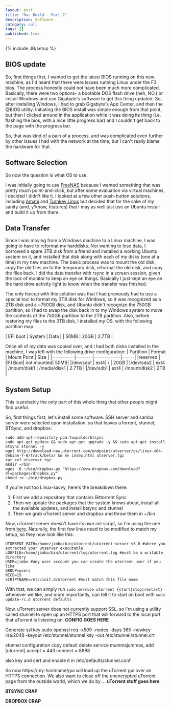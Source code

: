 ```yaml
---
layout: post
title: "Nas Build - Part 2"
description: Software
category: null
tags: []
published: true
---
```


{% include JB/setup %}

## BIOS update

So, first things first, I wanted to get the latest BIOS running on this new machine, as I'd heard that there were issues running Linux under the F3 bios. The process honestly could not have been much more complicated. Basically, there were two options- a bootable DOS flash drive (heh, NO.) or install Windows and use Gigabyte's software to get this thing updated. So, after installing Windows, I had to grab Gigabyte's App Center, and then the @BIOS utility. Initiating the BIOS install was simple enough from that point, but then I clicked around in the application while it was doing its thing (i.e. flashing the bios, with a nice little progress bar) and I couldn't get back to the page with the progress bar.

So, that was kind of a pain of a process, and was complicated even further by other issues I had with the network at the time, but I can't really blame the hardware for that.

## Software Selection

So now the question is what OS to use.

I was initially going to use [FreeNAS](http://www.freenas.org/) because I wanted something that was pretty much point-and-click, but after some evaluation via virtual machines, I decided I didn't like it. I looked at a few other push-button solutions, including [Amahi](https://www.amahi.org/) and [Turnkey Linux](http://www.turnkeylinux.org/) but decided that for the sake of my sanity (and, y'know, features) that I may as well just use an Ubuntu install and build it up from there.

## Data Transfer

Since I was moving from a Windows machine to a Linux machine, I was going to have to reformat my harddisks. Not wanting to lose data, I borrowed a spare 3TB disk from a friend and installed a working Ubuntu system on it, and installed that disk along with each of my disks (one at a time) in my new machine. The basic process was to mount the old disk, copy the old files on to the temporary disk, reformat the old disk, and copy the files back. I did the data transfer with rsync in a screen session, given the lack of monitor to keep an eye on things. Basically I just kept an eye on the hard drive activity light to know when the transfer was finished.

The only hiccup with this solution was that I had previously had to use a special tool to format my 3TB disk for Windows, so it was recognized as a 2TB disk and a ~750GB disk, and Ubuntu didn't recognize the 750GB partition, so I had to swap the disk back in to my Windows system to move the contents of the 750GB partition to the 2TB partition. Also, before restoring my files to the 3TB disk, I installed my OS, with the following partition map:

| EFI boot | System | Data  |
| 50MB     | 20GB   | 2.7TB |

Once all of my data was copied over, and I had both disks installed in the machine, I was left with the following drive configuration:
| Partition | Format | Mount Point | Size |
|-----------|--------|-------------|------|
|reserved  | EFI Boot| not mounted| 50MB|
|/dev/sda1  | ext4| / | 20GB |
|/dev/sda2 | ext4 | /mount/disk1 | /media/disk1 | 2.7TB |
|/dev/sdb1 | ext4 | /mount/disk2 | 2TB |


## System Setup

This is probably the only part of this whole thing that other people might find useful.

So, first things first, let's install some software. SSH server and samba server were selected upon installation, so that leaves uTorrent, stunnel, BTSync, and dropbox:

```
sudo add-apt-repository ppa:tuxpoldo/btsync
sudo apt-get update && sudo apt-get upgrade -y && sudo apt-get install btsync stunnel -y
wget http://download-new.utorrent.com/endpoint/utserver/os/linux-x64-debian-7-0/track/beta/ && mv index.html utserver.tgz
tar xvf utserver.tgz
mkdir ~/bin
wget -O ~/bin/dropbox.py "https://www.dropbox.com/download?dl=packages/dropbox.py"
chmod +x ~/bin/dropbox.py
```

If you're not too Linux-savvy, here's the breakdown there:
1. First we add a repository that contains Bittorrent Sync
2. Then we update the packages that the system knows about, install all the available updates, and install btsync and stunnel
3. Then we grab uTorrent server and dropbox and throw them in ~/bin

Now, uTorrent server doesn't have its own init script, so I'm using the one from [here](https://github.com/vortex-5/utorrent_initd/blob/master/utorrent). Naturally, the first few lines need to be modified to match my setup, so they now look like this:

```
UTORRENT_PATH=/home/jimbo/bin/utorrent/utorrent-server-v3_0 #where you extracted your utserver executable
LOGFILE=/home/jimbo/bin/utorrent/log/utorrent.log #must be a writable directory
USER=jimbo #any user account you can create the utorrent user if you like
GROUP=users
NICE=15
SCRIPTNAME=/etc/init.d/utorrent #must match this file name
```

With that, we can simply run `sudo service utorrent {start|stop|restart}` whenever we like, and more importantly, can tell it to start on boot with `sudo update-rc.d utorrent defaults`

Now, uTorrent server does not currently support SSL, so I'm using a utility called stunnel to open up an HTTPS port that will forward to the local port that uTorrent is listening on.
**CONFIG GOES HERE**

Generate ssl key
sudo openssl req -x509 -nodes -days 365 -newkey rsa:2048 -keyout /etc/stunnel/stunnel.key -out /etc/stunnel/stunnel.crt

stunnel configuration
copy default
delete service mummajummas, add
[utorrent]
accept = 443
connect = 8888

also key and cert
and enable it in /etc/defaults/stunnel.conf


So now https://my-hostname/gui will load up the uTorrent gui over an HTTPS connection. We also want to close off the unencrypted uTorrent page from the outside world, which we do by ... **uTorrent stuff goes here**

**BTSYNC CRAP**

**DROPBOX CRAP**
